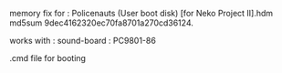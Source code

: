 memory fix for :
Policenauts (User boot disk) [for Neko Project II].hdm
md5sum 9dec4162320ec70fa8701a270cd36124.

works with :
sound-board : PC9801-86

.cmd file for booting
